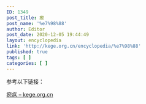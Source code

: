 ```yaml
---
ID: 1349
post_title: 瘈
post_name: '%e7%98%88'
author: Editor
post_date: 2020-12-05 19:44:49
layout: encyclopedia
link: 'http://kege.org.cn/encyclopedia/%e7%98%88'
published: true
tags: [ ]
categories: [ ]
---
```

<!-- wp:paragraph -->
<p>参考以下链接：</p>
<!-- /wp:paragraph -->

<!-- wp:paragraph -->
<p><a href="http://kege.org.cn/encyclopedia/%e7%98%9b%e7%96%ad">瘛疭 – kege.org.cn</a></p>
<!-- /wp:paragraph -->